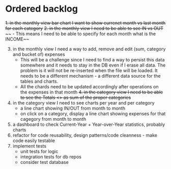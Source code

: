 # Ordered backlog
~~1. in the monthly view bar chart I want to show currenet month vs last month for each category~~
~~2. in the monthly view I need to be able to see IN vs OUT~~
~~    - This means I need to be able to specify for each month what is the INCOME~~

3. in the monthly view I need a way to add, remove and edit (sum, category and bucket of) expenses
    - This will be a challenge since I need to find a way to persist this data somewhere and it needs to stay in the DB even if I erase all data. The problem is it will not be re-inserted when the file will be loaded. It needs to be a different mechanism - a different data source for the tables and charts.
    - All the chards need to be updated accordingly after operations on the expenses in that month
~~4. in the category view I need to be able to see the Totals <<bucket>> as sum of the proper categories~~
5. in the category view I need to see charts per year and per category
    - a line chart showing IN/OUT from month to month
    - on click on a category, display a line chart showing expenses for that cagegory from month to month
6. a dashboard to check Current-Year + Year-over-Year statistics, probably charts
7. refactor for code reusability, design patterns/code cleanness - make code easily testable
8. implement tests
    - unit tests for logic
    - integration tests for db repos
    - consider test database

